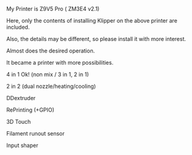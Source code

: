My Printer is Z9V5 Pro ( ZM3E4 v2.1)

Here, only the contents of installing Klipper on the above printer are included.

Also, the details may be different, so please install it with more interest.

Almost does the desired operation.

It became a printer with more possibilities.

4 in 1 Ok! (non mix / 3 in 1, 2 in 1)

2 in 2 (dual nozzle/heating/cooling)

DDextruder

RePrinting (+GPIO)

3D Touch

Filament runout sensor

Input shaper

